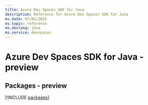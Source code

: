 ```yaml
---
title: Azure Dev Spaces SDK for Java
description: Reference for Azure Dev Spaces SDK for Java
ms.date: 07/01/2025
ms.topic: reference
ms.devlang: java
ms.service: devspaces
---
```

# Azure Dev Spaces SDK for Java - preview
## Packages - preview
[!INCLUDE [packages](dev-spaces-index.md)]